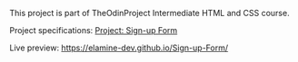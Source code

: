 This project is part of TheOdinProject Intermediate HTML and CSS course.

Project specifications: <a href="https://www.theodinproject.com/lessons/node-path-intermediate-html-and-css-sign-up-form" title="">Project: Sign-up Form</a>

Live preview: https://elamine-dev.github.io/Sign-up-Form/
